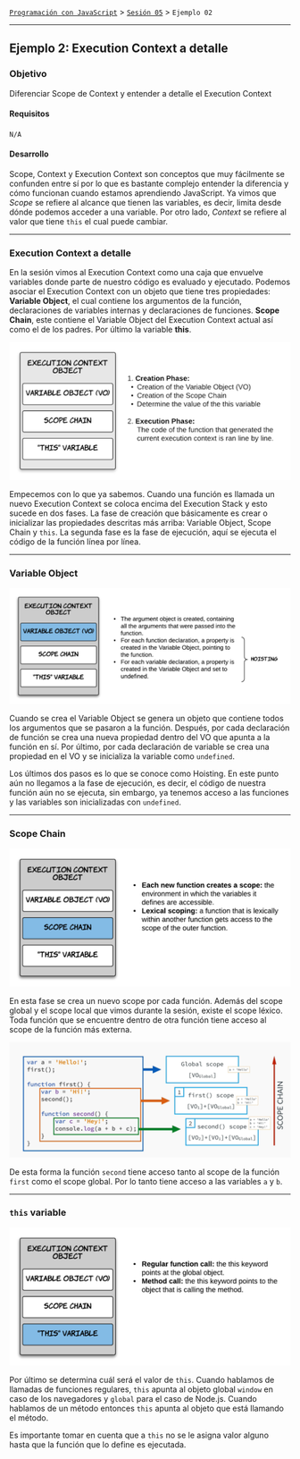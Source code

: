 [`Programación con JavaScript`](../../Readme.md) > [`Sesión 05`](../Readme.md) > `Ejemplo 02`

---

## Ejemplo 2: Execution Context a detalle

### Objetivo

Diferenciar Scope de Context y entender a detalle el Execution Context

#### Requisitos

`N/A`

#### Desarrollo

Scope, Context y Execution Context son conceptos que muy fácilmente se confunden entre sí por lo que es bastante
complejo entender la diferencia y cómo funcionan cuando estamos aprendiendo JavaScript. Ya vimos que _Scope_ se refiere
al alcance que tienen las variables, es decir, limita desde dónde podemos acceder a una variable. Por otro lado,
_Context_ se refiere al valor que tiene `this` el cual puede cambiar.

---

### Execution Context a detalle

En la sesión vimos al Execution Context como una caja que envuelve variables donde parte de nuestro código es evaluado y
ejecutado. Podemos asociar el Execution Context con un objeto que tiene tres propiedades: **Variable Object**, el cual
contiene los argumentos de la función, declaraciones de variables internas y declaraciones de funciones.
**Scope Chain**, este contiene el Variable Object del Execution Context actual así como el de los padres. Por último la
variable **this**.

![Execution Context Phases](./assets/execution-context-phases.png)

Empecemos con lo que ya sabemos. Cuando una función es llamada un nuevo Execution Context se coloca encima del
Execution Stack y esto sucede en dos fases. La fase de creación que básicamente es crear o inicializar las propiedades
descritas más arriba: Variable Object, Scope Chain y `this`. La segunda fase es la fase de ejecución, aquí se ejecuta
el código de la función línea por línea.

---

### Variable Object

![Variable Object](./assets/variable-object.png)

Cuando se crea el Variable Object se genera un objeto que contiene todos los argumentos que se pasaron a la función.
Después, por cada declaración de función se crea una nueva propiedad dentro del VO que apunta a la función en sí. Por
último, por cada declaración de variable se crea una propiedad en el VO y se inicializa la variable como `undefined`.

Los últimos dos pasos es lo que se conoce como Hoisting. En este punto aún no llegamos a la fase de ejecución, es decir,
el código de nuestra función aún no se ejecuta, sin embargo, ya tenemos acceso a las funciones y las variables son
inicializadas con `undefined`.

---

### Scope Chain

![Scope Chain](./assets/scope-chain.png)

En esta fase se crea un nuevo scope por cada función. Además del scope global y el scope local que vimos durante la
sesión, existe el scope léxico. Toda función que se encuentre dentro de otra función tiene acceso al scope de la
función más externa.

![Scope Chain Example](./assets/scope-chain-example.png)

De esta forma la función `second` tiene acceso tanto al scope de la función `first` como el scope global. Por lo tanto
tiene acceso a las variables `a` y `b`.

---

### `this` variable

![This Keyword](./assets/this-keyword.png)

Por último se determina cuál será el valor de `this`. Cuando hablamos de llamadas de funciones regulares, `this` apunta
al objeto global `window` en caso de los navegadores y `global` para el caso de Node.js. Cuando hablamos de un método
entonces `this` apunta al objeto que está llamando el método.

Es importante tomar en cuenta que a `this` no se le asigna valor alguno hasta que la función que lo define es ejecutada. 
